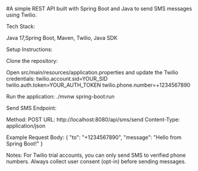 #A simple REST API built with Spring Boot and Java to send SMS messages using Twilio.

Tech Stack:

Java 17,Spring Boot, Maven, Twilio, Java SDK

Setup Instructions:

Clone the repository:


Open src/main/resources/application.properties and update the Twilio credentials:
twilio.account.sid=YOUR_SID
twilio.auth.token=YOUR_AUTH_TOKEN
twilio.phone.number=+1234567890

Run the application:
./mvnw spring-boot:run

Send SMS Endpoint:

Method: POST
URL: http://localhost:8080/api/sms/send
Content-Type: application/json

Example Request Body:
{
"to": "+1234567890",
"message": "Hello from Spring Boot!"
}


Notes:
For Twilio trial accounts, you can only send SMS to verified phone numbers.
Always collect user consent (opt-in) before sending messages.
